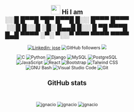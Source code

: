 <div align="center">
<h2><img src="https://slackmojis.com/emojis/5584-deployparrot/download" width="30"/> Hi I am
<br>
░░█ █▀▀█ ▀█▀ █▀▀█ █░░ █▀▀▀ █▀▀▀<br>
░░█ █░░█ ░█░ █▄▄█ █░░ █ ▀█ ▀▀▀█<br>
█▄█ ▀▀▀▀ ░▀░ ▀░░▀ ▀▀▀ ▀▀▀▀ ▀▀▀▀</h2>


[![Linkedin: jose](https://img.shields.io/badge/-jose-blue?style=flat-square&logo=Linkedin&logoColor=white&link=https://www.linkedin.com/in/jose-pedro-gil-suarez-29b6b021a/)](https://www.linkedin.com/in/jose-pedro-gil-suarez-29b6b021a/)
![GitHub followers](https://img.shields.io/github/followers/jotalgs?label=Follow&style=social)
![](https://komarev.com/ghpvc/?username=jotalgs&style=for-the-badge&color=red)
</div>

<div align="center">
 
![C](https://img.shields.io/badge/c-%2300599C.svg?style=for-the-badge&logo=c&logoColor=white)
![Python](https://img.shields.io/badge/python-3670A0?style=for-the-badge&logo=python&logoColor=ffdd54)
![Django](https://img.shields.io/badge/Django-092E20?style=for-the-badge&logo=django&logoColor=white)
![MySQL](https://img.shields.io/badge/mysql-%2300f.svg?style=for-the-badge&logo=mysql&logoColor=white)
![PostgreSQL](https://img.shields.io/badge/PostgreSQL-336791?style=for-the-badge&logo=postgresql&logoColor=FFFFFF)
<br />
![JavaScript](https://img.shields.io/badge/javascript-%23323330.svg?style=for-the-badge&logo=javascript&logoColor=%23F7DF1E)
![React](https://img.shields.io/badge/react-%2320232a.svg?style=for-the-badge&logo=react&logoColor=%2361DAFB)
![Bootstrap](https://img.shields.io/badge/Bootstrap-563D7C?style=for-the-badge&logo=bootstrap&logoColor=white)
![Talwind CSS](https://img.shields.io/badge/Tailwind_CSS-38B2AC?style=for-the-badge&logo=tailwind-css&logoColor=white)
<br />
![GNU Bash](https://img.shields.io/badge/GNU%20Bash-4EAA25?style=for-the-badge&logo=GNU%20Bash&logoColor=white)
![Visual Studio Code](https://img.shields.io/badge/Visual%20Studio%20Code-0078d7.svg?style=for-the-badge&logo=visual-studio-code&logoColor=white)
![Git](https://img.shields.io/badge/git-%23F05033.svg?style=for-the-badge&logo=git&logoColor=white)


</div>


<h2 align="center">  GitHub stats </h2>
 <br />
<p align="center">
 <img src="https://github-readme-stats.vercel.app/api?username=jotalgs&show_icons=true&count_private=true&theme=onedark&hide_border=true&hide=issues,contribs&bg_color=00000000"  alt="jgnacio" />
 <img src="https://github-readme-stats.vercel.app/api/top-langs/?username=jotalgs&layout=compact&hide_border=true&theme=onedark&bg_color=00000000&langs_count=6&hide=jupyter%20notebook,tex,css,html,php" alt="jgnacio" />
 <img src="https://github-readme-streak-stats.herokuapp.com?user=jotalgs&theme=onedark&hide_border=true&background=FFFFFF00" alt="jgnacio" />
</p>
